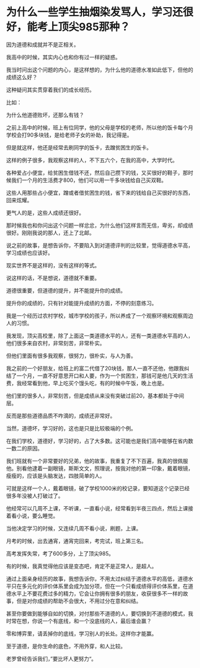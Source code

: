 # 为什么一些学生抽烟染发骂人，学习还很好，能考上顶尖985那种？

因为道德和成就并不是正相关。

我高中的时候，其实内心也和你有过一样的疑惑。

我当时问出这个问题的内心，是这样想的，为什么他的道德水准如此低下，但他的成绩这么好？

这种疑问其实贯穿着我们的成长经历。

比如：

为什么他道德败坏，还那么有钱？

之前上高中的时候，班上有位同学，他的父母是学校的老师，所以他的饭卡每个月学校会打90多块钱，是给老师子女的补助，我记得是。

但是就这样，他还是经常去刷同学的饭卡，去蹭贫困生的饭卡。

这样的例子很多，我观察这样的人，不下五六个，在我的高中，大学时代。

各种爱占小便宜，给贫困生借钱不还，然后自己攒下的钱，又买很好的鞋子，那时候我们一个月的生活费才800，他们可以用一千多块钱给自己买双鞋。

这些人用那些占小便宜，蹭或者借贫困生的钱，省下来的钱给自己买很好的东西，回来炫耀。

更气人的是，这些人成绩还很好。

那时候我也和你问出这个问题一样忿忿，为什么他们这样言而无信，卑劣，却成绩很好。刚刚我说的那人，还上了北邮。

说之前的故事，是想告诉你，不要陷入到对道德评判的比较里，觉得道德水平高，学习成绩也应该好。

现实世界不是这样的，没有这样的等式。

说这样的话，不是想说，道德就不重要。

道德很重要，但道德的提升，并不能提升你的成绩。

提升你的成绩的，只有针对能提升成绩的方面，不停的刻意练习。

我是一个经历过农村学校，城市学校的孩子，所以养成了一个观察环境和观察周边人的习惯。

我发现，顶尖高校里，除了上面这一类道德水平的人，还有一类道德水平高的人，他们很多来自农村，非常刻苦，非常朴实。

但他们里面有很多我观察，很努力，很朴实，与人为善。

我之前的一个好朋友，给班上的富二代借了20块钱，那人一直不还他，他跟我纠结了一个月，一直不好意思开口和人要，作为一个贫困生，那钱可是他几天的生活费，我经常看到他，早上吃买个馒头吃，有的时候中午饭，晚上也是。

他们里的很多人，非常刻苦，但是成绩从来没有突破过前20，基本都处于中间层。

反而是那些道德品质不咋滴的，成绩还非常好。

当然，道德坏，学习好的，这也是只是比较极端的个例。

在我们学校，道德好，学习好的，占了大多数。这可能也是我们高中能够在省内数一数二的原因。

我们班就有一个非常要好的兄弟，他的故事，我重复了不下百遍，我真的很佩服他。别看他逮着一副眼镜，斯斯文文，照理说，按我对他的第一印象，戴着眼镜，瘦瘦的，应该是头脑发达，四肢简单的人。

可就是这样一个人，戴着眼镜，破了学校1000米的校记录，要知道这个记录已经很多年没被人打破过了。

他经常可以几周不上课，不听课，一直看小说，经常看到半夜三四点，然后上课接着看小说，要么睡觉。

当他决定学习的时候，又连续几周不看小说，刷题，上课。

月考的时候，出去通宵，通宵完回来，考完试，班上第三名。

高考发挥失常，考了600多分，上了顶尖985。

有的时候，我真觉得他应该是变态吧，肯定不是正常人，是超人。

通过上面亲身经历的故事，我想告诉你，不用太过纠结于道德水平的高低，道德水平只在多元化的评价体系里会成为加分项，但在一个只看成绩得评价体系里，在道德水平上不要花费过多的精力，它会让你拥有很多的朋友，收获很多不一样的故事，但是对你成绩的帮助不会很大，不用过分在意和纠结。

甚至你要做到能够自如的切换，对付那些不道德的人，要切换到不道德的模式，我时常在想，你说一个有底线，和一个没底线的人，最后谁会赢？

零和博弈里，请丢掉你的底线，学习别人的长处。这样你才能赢。

至于道德，是你生命的底色，不用外穿，和人比较。

老罗曾经告诉我们，”要比坏人更努力“。



